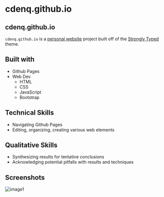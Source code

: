 # cdenq.github.io

## cdenq.github.io

`cdenq.github.io` is a [personal website](https://cdenq.github.io/) project built off of the [Strongly Typed](https://html5up.net/strongly-typed) theme.

## Built with
- Github Pages
- Web Dev
    - HTML
    - CSS
    - JavaScript
    - Bootstrap

## Technical Skills
- Navigating Github Pages
- Editing, organizing, creating various web elements

## Qualitative Skills
- Synthesizing results for tentative conclusions
- Acknowledging potential pitfalls with results and techniques

## Screenshots
![image1](https://user-images.githubusercontent.com/74934154/145449757-ceaa445b-5328-4275-b445-4e7849887e82.png)

